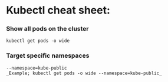
# Kubectl cheat sheet:

### Show all pods on the cluster
    kubectl get pods -o wide

### Target specific namespaces
    --namespace=kube-public
    _Example; kubectl get pods -o wide --namespace=kube-public_